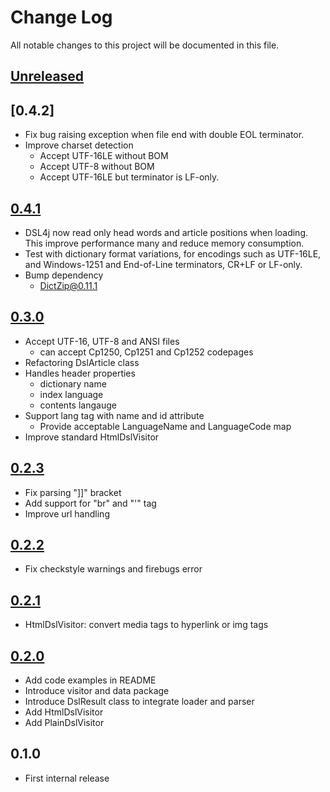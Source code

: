 # Change Log
All notable changes to this project will be documented in this file.

## [Unreleased]

## [0.4.2]
* Fix bug raising exception when file end with double EOL terminator.
* Improve charset detection
  * Accept UTF-16LE without BOM
  * Accept UTF-8 without BOM
  * Accept UTF-16LE but terminator is LF-only.

## [0.4.1]
* DSL4j now read only head words and article positions when loading.
  This improve performance many and reduce memory consumption.
* Test with dictionary format variations, for encodings such as UTF-16LE, and Windows-1251
  and End-of-Line terminators, CR+LF or LF-only.
* Bump dependency
  * DictZip@0.11.1

## [0.3.0]
* Accept UTF-16, UTF-8 and ANSI files
  * can accept Cp1250, Cp1251 and Cp1252 codepages
* Refactoring DslArticle class
* Handles header properties
  * dictionary name
  * index language
  * contents langauge
* Support lang tag with name and id attribute
  * Provide acceptable LanguageName and LanguageCode map
* Improve standard HtmlDslVisitor

## [0.2.3]
* Fix parsing "]]" bracket
* Add support for "br" and "'" tag
* Improve url handling

## [0.2.2]
* Fix checkstyle warnings and firebugs error

## [0.2.1]
* HtmlDslVisitor: convert media tags to hyperlink or img tags

## [0.2.0]
* Add code examples in README
* Introduce visitor and data package
* Introduce DslResult class to integrate loader and parser
* Add HtmlDslVisitor
* Add PlainDslVisitor

## 0.1.0
* First internal release

[Unreleased]: https://github.com/eb4j/dsl4j/compare/v0.4.2...HEAD
[0.4.1]: https://github.com/eb4j/dsl4j/compare/v0.4.1...v0.4.2
[0.4.0]: https://github.com/eb4j/dsl4j/compare/v0.3.0...v0.4.1
[0.3.0]: https://github.com/eb4j/dsl4j/compare/v0.2.3...v0.3.0
[0.2.3]: https://github.com/eb4j/dsl4j/compare/v0.2.2...v0.2.3
[0.2.2]: https://github.com/eb4j/dsl4j/compare/v0.2.1...v0.2.2
[0.2.1]: https://github.com/eb4j/dsl4j/compare/v0.2.0...v0.2.1
[0.2.0]: https://github.com/eb4j/dsl4j/compare/v0.1.0...v0.2.0
